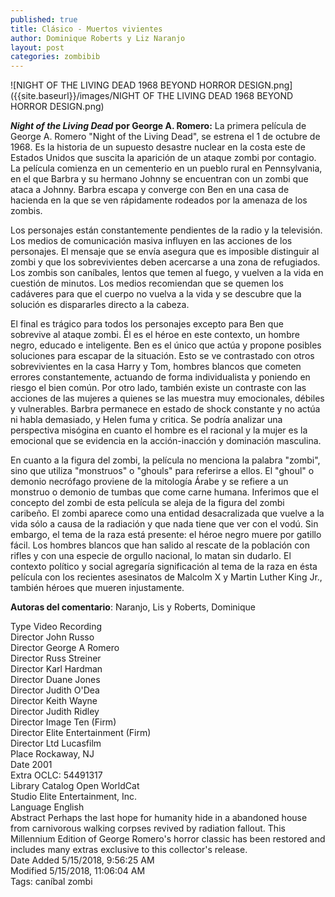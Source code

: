 ```yaml
---
published: true
title: Clásico - Muertos vivientes
author: Dominique Roberts y Liz Naranjo
layout: post
categories: zombibib
---
```


![NIGHT OF THE LIVING DEAD 1968 BEYOND HORROR DESIGN.png]({{site.baseurl}}/images/NIGHT OF THE LIVING DEAD 1968 BEYOND HORROR DESIGN.png)

**_Night of the Living Dead_ por George A. Romero:** La primera película de George A. Romero "Night of the Living Dead", se estrena el 1 de octubre de 1968. Es la historia de un supuesto desastre nuclear en la costa este de Estados Unidos que suscita la aparición de un ataque zombi por contagio. La película comienza en un cementerio en un pueblo rural en Pennsylvania, en el que Barbra y su hermano Johnny se encuentran con un zombi que ataca a Johnny. Barbra escapa y converge con Ben en una casa de hacienda en la que se ven rápidamente rodeados por la amenaza de los zombis.

Los personajes están constantemente pendientes de la radio y la televisión. Los medios de comunicación masiva influyen en las acciones de los personajes. El mensaje que se envía asegura que es imposible distinguir al zombi y que los sobrevivientes deben acercarse a una zona de refugiados. Los zombis son caníbales, lentos que temen al fuego, y vuelven a la vida en cuestión de minutos. Los medios recomiendan que se quemen los cadáveres para que el cuerpo no vuelva a la vida y se descubre que la solución es dispararles directo a la cabeza.

El final es trágico para todos los personajes excepto para Ben que sobrevive al ataque zombi. Él es el héroe en este contexto, un hombre negro, educado e inteligente. Ben es el único que actúa y propone posibles soluciones para escapar de la situación. Esto se ve contrastado con otros sobrevivientes en la casa Harry y Tom, hombres blancos que cometen errores constantemente, actuando de forma individualista y poniendo en riesgo el bien común. Por otro lado, también existe un contraste con las acciones de las mujeres a quienes se las muestra muy emocionales, débiles y vulnerables. Barbra permanece en estado de shock constante y no actúa ni habla demasiado, y Helen fuma y critica. Se podría analizar una perspectiva misógina en cuanto el hombre es el racional y la mujer es la emocional que se evidencia en la acción-inacción y dominación masculina.

En cuanto a la figura del zombi, la película no menciona la palabra "zombi", sino que utiliza "monstruos" o "ghouls" para referirse a ellos. El "ghoul" o demonio necrófago proviene de la mitología Árabe y se refiere a un monstruo o demonio de tumbas que come carne humana. Inferimos que el concepto del zombi de esta película se aleja de la figura del zombi caribeño. El zombi aparece como una entidad desacralizada que vuelve a la vida sólo a causa de la radiación y que nada tiene que ver con el vodú. Sin embargo, el tema de la raza está presente: el héroe negro muere por gatillo fácil. Los hombres blancos que han salido al rescate de la población con rifles y con una especie de orgullo nacional, lo matan sin dudarlo. El contexto político y social agregaría significación al tema de la raza en ésta película con los recientes asesinatos de Malcolm X y Martin Luther King Jr., también héroes que mueren injustamente.

**Autoras del comentario**: Naranjo, Lis y Roberts, Dominique

Type 	Video Recording  
Director 	John Russo  
Director 	George A Romero  
Director 	Russ Streiner  
Director 	Karl Hardman  
Director 	Duane Jones  
Director 	Judith O'Dea  
Director 	Keith Wayne  
Director 	Judith Ridley  
Director 	Image Ten (Firm)  
Director 	Elite Entertainment (Firm)  
Director 	Ltd Lucasfilm  
Place 	Rockaway, NJ  
Date 	2001  
Extra 	OCLC: 54491317  
Library Catalog 	Open WorldCat  
Studio 	Elite Entertainment, Inc.  
Language 	English  
Abstract 	Perhaps the last hope for humanity hide in a abandoned house from carnivorous walking corpses revived by radiation fallout. This Millennium Edition of George Romero's horror classic has been restored and includes many extras exclusive to this collector's release.  
Date Added 	5/15/2018, 9:56:25 AM  
Modified 	5/15/2018, 11:06:04 AM  
Tags:    caníbal zombi
